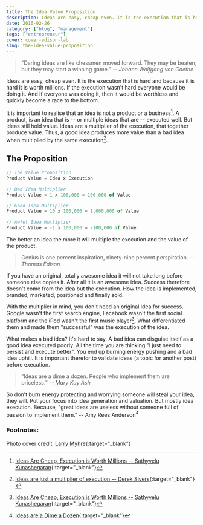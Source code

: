 ```yaml
---
title: The Idea Value Proposition
description: Ideas are easy, cheap even. It is the execution that is hard, and because it is hard it is worth millions.
date: 2016-02-26
category: ["blog", "management"]
tags: ["entrepreneur"]
cover: cover-edison-lab
slug: the-idea-value-proposition
---
```


> "Daring ideas are like chessmen moved forward. They may be beaten, but they may start a winning game."
> <cite> -- Johann Wolfgang von Goethe</cite>

Ideas are easy, cheap even. It is the execution that is hard and because it is hard it is worth millions. If the execution wasn't hard everyone would be doing it. And if everyone was doing it, then it would be worthless and quickly become a race to the bottom.

It is important to realise that an idea is not a product or a business[^not-a-business]. A product, is an idea that is -- or multiple ideas that are -- executed well.  But ideas still hold value. Ideas are a multiplier of the execution, that together produce value. Thus, a good idea produces more value than a bad idea when multiplied by the same execution[^sivers].

## The Proposition

~~~JavaScript
// The Value Proposition
Product Value = Idea x Execution

// Bad Idea Multiplier
Product Value = 1 x 100,000 = 100,000 of Value

// Good Idea Multiplier
Product Value = 10 x 100,000 = 1,000,000 of Value

// Awful Idea Multiplier
Product Value = -1 x 100,000 = -100,000 of Value
~~~

The better an idea the more it will multiple the execution and the value of the product.

> Genius is one percent inspiration, ninety-nine percent perspiration.
> <cite> -- Thomas Edison</cite>

If you have an original, totally awesome idea it will not take long before someone else copies it. After all it is an awesome idea. Success therefore doesn't come from the idea but the execution. How the idea is implemented, branded, marketed, positioned and finally sold.

With the multiplier in mind, you don't need an original idea for success. Google wasn't the first search engine, Facebook wasn't the first social platform and the iPod wasn't the first music player[^not-a-business]. What differentiated them and made them "successful" was the execution of the idea.

What makes a bad idea? It's hard to say. A bad idea can disguise itself as a good idea executed poorly. All the time you are thinking "I just need to persist and execute better". You end up burning energy pushing and a bad idea uphill. It is important therefor to validate ideas (a topic for another post) before execution.

> “Ideas are a dime a dozen. People who implement them are priceless.”
> <cite> -- Mary Kay Ash</cite>

So don't burn energy protecting and worrying someone will steal your idea, they will. Put your focus into idea generation and valuation. But mostly idea execution. Because, "great ideas are useless without someone full of passion to implement them." -- Amy Rees Anderson[^dim-dozen]

### Footnotes:

[^sivers]: [Ideas are just a multiplier of execution -- Derek Sivers](https://sivers.org/multiply){:target="_blank"}
[^not-a-business]: [Ideas Are Cheap, Execution is Worth Millions -- Sathyvelu Kunashegaran](https://medium.com/the-1-blog-series/ideas-are-cheap-execution-is-worth-millions-e203efbcaa49#.u9b3zzspk){:target="_blank"}
[^dim-dozen]: [Ideas are a Dime a Dozen](http://www.forbes.com/sites/amyanderson/2013/03/14/ideas-are-a-dime-a-dozen-people-who-implement-them-are-priceless/#57e07877304b){:target="_blank"}

Photo cover credit: [Larry Myhre](https://www.flickr.com/photos/larrymyhre/23648279433/){:target="_blank"}
